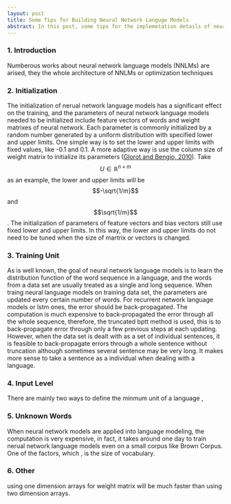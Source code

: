 ```yaml
---
layout: post
title: Some Tips for Building Neural Network Languge Models
abstract: In this post, some tips for the implemetation details of neural network language models will summarized, and the advantages or limits of each solution will also be disscused.
---
```


### 1. Introduction
Numberous works about neural network language models (NNLMs) are arised, they the whole architecture of NNLMs or optimization techniques 

### 2. Initialization
The initialization of nerual network language models has a significant effect on the training, and the parameters of neural network language models needed to be initialized include feature vectors of words and weight matrixes of neural network. Each parameter is commonly initialized by a random number generated by a uniform distribution with specified lower and upper limits. One simple way is to set the lower and upper limits with fixed values, like -0.1 and 0.1. A more adaptive way is use the column size of weight matrix to initialize its parameters ([Glorot and Bengio, 2010](http://proceedings.mlr.press/v9/glorot10a/glorot10a.pdf)). Take $$U\in\mathbb{R}^{n\times{m}}$$ as an example, the lower and upper limits will be $$-\sqrt{1/m}$$ and $$\sqrt{1/m}$$. The initialization of parameters of feature vectors and bias vectors still use fixed lower and upper limits. In this way, the lower and upper limits do not need to be tuned when the size of martrix or vectors is changed. 

### 3. Training Unit
As is well known, the goal of neural network language models is to learn the distribution function of the word sequence in a language, and the words from a data set are usually treated as a single and long sequence. When traing neural language models on training data set, the parameters are updated every certain number of words. For recurrent network language models or lstm ones, the error should be back-propagated. The computation is much expensive to back-propagated the error through all the whole sequence, therefore, the truncated bptt method is used, this is to back-propagate error through only a few previous steps at each updating. However, when the data set is dealt with as a set of individual sentences, it is feasible to back-propagate errors through a whole sentence without truncation although sometimes several sentence may be very long. It makes more sense to take a sentence as a individual when dealing with a language.

### 4. Input Level
There are mainly two ways to define the minmum unit of a language , 

### 5. Unknown Words
When neural network models are applied into language modeling, the computation is very expensive, in fact, it takes around one day to train nerual network language models even on a small corpus like Brown Corpus. One of the factors, which , is the size of vocabulary. 

### 6. Other
using one dimension arrays for weight matrix will be much faster than using two dimension arrays.